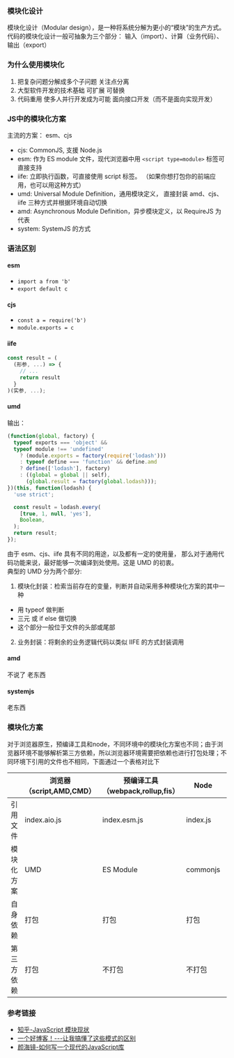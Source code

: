 ### 模块化设计
模块化设计（Modular design），是一种将系统分解为更小的“模块”的生产方式。  
代码的模块化设计一般可抽象为三个部分： 输入（import）、计算（业务代码）、输出（export）
### 为什么使用模块化
1. 把复杂问题分解成多个子问题 
  关注点分离
2. 大型软件开发的技术基础 
  可扩展
  可替换
3. 代码重用 
  使多人并行开发成为可能
  面向接口开发（而不是面向实现开发）
### JS中的模块化方案
主流的方案： esm、cjs
* cjs: CommonJS, 支援 Node.js
* esm: 作为 ES module 文件，现代浏览器中用 `<script type=module>` 标签可直接支持
* iife: 立即执行函数，可直接使用 script 标签。
（如果你想打包你的前端应用，也可以用这种方式）
* umd: Universal Module Definition，通用模块定义，
直接封装 amd、cjs、iife 三种方式并根据环境自动切换
* amd: Asynchronous Module Definition，异步模块定义，以 RequireJS 为代表
* system: SystemJS 的方式
### 语法区别
#### esm
* `import a from 'b'`
* `export default c`
#### cjs
* `const a = require('b')`
* `module.exports = c`
#### iife
```js
const result = (
  (形参, ...) => {
    // ...
    return result
  }
)(实参, ...);
```
#### umd
输出：
```js
(function(global, factory) {
  typeof exports === 'object' &&
  typeof module !== 'undefined'
    ? (module.exports = factory(require('lodash')))
    : typeof define === 'function' && define.amd
    ? define(['lodash'], factory)
    : ((global = global || self),
      (global.result = factory(global.lodash)));
})(this, function(lodash) {
  'use strict';

  const result = lodash.every(
    [true, 1, null, 'yes'],
    Boolean,
  );
  return result;
});
```
由于 esm、cjs、iife 具有不同的用途，以及都有一定的使用量，
那么对于通用代码功能来说，最好能够一次编译到处使用。这是 UMD 的初衷。   
典型的 UMD 分为两个部分:
1. 模块化封装：检索当前存在的变量，判断并自动采用多种模块化方案的其中一种   
  * 用 typeof 做判断
  * 三元 或 if else 做切换
  * 这个部分一般位于文件的头部或尾部
2. 业务封装：将剩余的业务逻辑代码以类似 IIFE 的方式封装调用
#### amd 
不说了 老东西
#### systemjs
老东西

### 模块化方案
对于浏览器原生，预编译工具和node，不同环境中的模块化方案也不同；由于浏览器环境不能够解析第三方依赖，所以浏览器环境需要把依赖也进行打包处理；不同环境下引用的文件也不相同，下面通过一个表格对比下

|            | 浏览器（script,AMD,CMD） | 预编译工具（webpack,rollup,fis） | Node     |      |
| ---------- | ------------------------ | -------------------------------- | -------- | ---- |
| 引用文件   | index.aio.js             | index.esm.js                     | index.js |      |
| 模块化方案 | UMD                      | ES Module                        | commonjs |      |
| 自身依赖   | 打包                     | 打包                             | 打包     |      |
| 第三方依赖 | 打包                     | 不打包                           | 不打包   |      |

### 参考链接
* [知乎-JavaScript 模块现状](https://zhuanlan.zhihu.com/p/26567790) 
* [一个好博客！---让我搞懂了这些模式的区别](https://fe.rualc.com/note/js-modular.html)
* [颜海镜-如何写一个现代的JavaScript库](https://yanhaijing.com/javascript/2018/08/17/2020-js-lib/)
